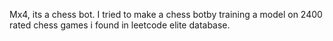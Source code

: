 Mx4, its a chess bot. I tried to make a chess botby training a model on 2400 rated chess games i found in leetcode elite database.
